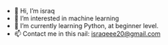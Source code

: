 - 👋 Hi, I’m israq
- 👀 I’m interested in machine learning
- 🌱 I’m currently learning Python, at beginner level.
- 📫 Contact me in this nail: israqeee20@gmail.com

<!---
Israq54/Israq54 is a ✨ special ✨ repository because its `README.md` (this file) appears on your GitHub profile.
You can click the Preview link to take a look at your changes.
--->
